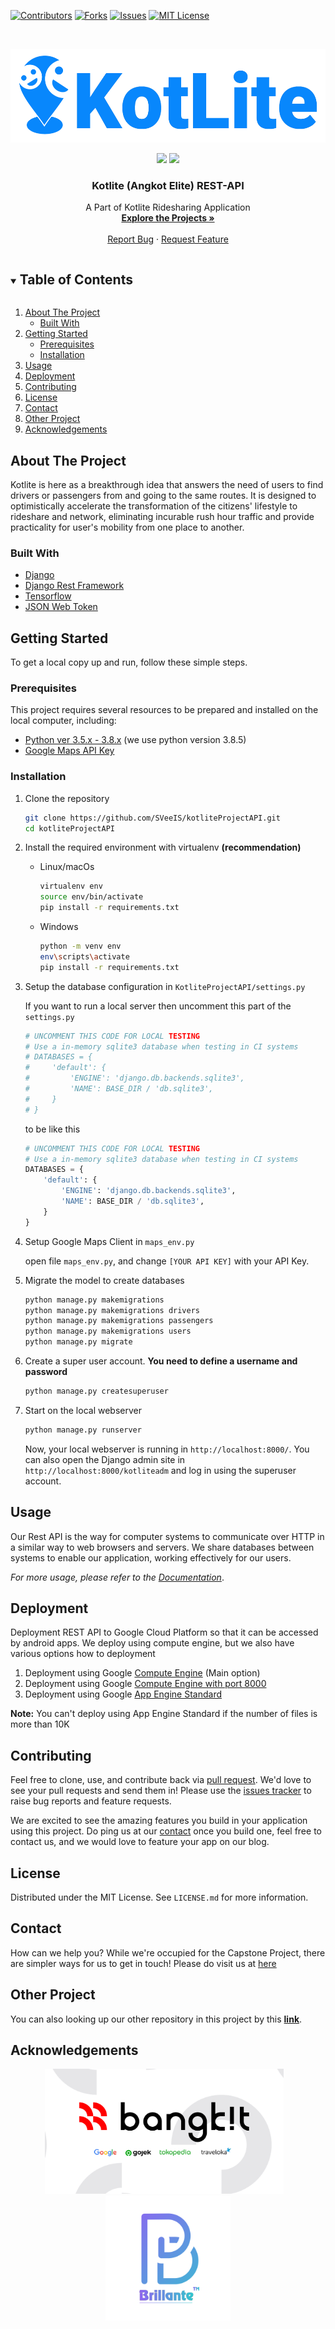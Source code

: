 <!--
*** Thanks for checking out the Best-README-Template. If you have a suggestion
*** that would make this better, please fork the repo and create a pull request
*** or simply open an issue with the tag "enhancement".
*** Thanks again! Now go create something AMAZING! :D
***
***
***
*** To avoid retyping too much info. Do a search and replace for the following:
*** github_username, repo_name, twitter_handle, email, project_title, project_description
-->

<!-- PROJECT SHIELDS -->
<!--
*** I'm using markdown "reference style" links for readability.
*** Reference links are enclosed in brackets [ ] instead of parentheses ( ).
*** See the bottom of this document for the declaration of the reference variables
*** for contributors-url, forks-url, etc. This is an optional, concise syntax you may use.
*** https://www.markdownguide.org/basic-syntax/#reference-style-links
-->

[![Contributors][contributors-shield]][contributors-url]
[![Forks][forks-shield]][forks-url]
[![Issues][issues-shield]][issues-url]
[![MIT License][license-shield]][license-url]

<!-- PROJECT LOGO -->
<br />
<p align="center">
  <a href="https://github.com/vionaaindah/kotliteProjectAPI">
    <img src="assets/kotlite_logo.png" alt="kotliteLogo" height="150">
  </a>

  <p align="center">
    <img src="https://img.shields.io/badge/Team-Brillante-9e83fc">
    <img src="https://img.shields.io/badge/ID-BA21_CAP0176-9e83fc?">
  </p>

  <h3 align="center">Kotlite (Angkot Elite) REST-API</h3>

  <p align="center">
    A Part of Kotlite Ridesharing Application
    <br />
    <a href="https://github.com/dzaarsyd/B21-CAP0176"><strong>Explore the Projects »</strong></a>
    <br />
    <br />
    <!-- <a href="https://github.com/github_username/repo_name">View Demo</a>
    · -->
    <a href="https://github.com/SVeeIS/kotliteProjectAPI/issues">Report Bug</a>
    ·
    <a href="https://github.com/SVeeIS/kotliteProjectAPI/issues">Request Feature</a>
  </p>
</p>

<!-- TABLE OF CONTENTS -->
<details open="open">
  <summary><h2 style="display: inline-block">Table of Contents</h2></summary>
  <ol>
    <li>
      <a href="#about-the-project">About The Project</a>
      <ul>
        <li><a href="#built-with">Built With</a></li>
      </ul>
    </li>
    <li>
      <a href="#getting-started">Getting Started</a>
      <ul>
        <li><a href="#prerequisites">Prerequisites</a></li>
        <li><a href="#installation">Installation</a></li>
      </ul>
    </li>
    <li><a href="#usage">Usage</a></li>
    <li><a href="#deployment">Deployment</a></li>
    <li><a href="#contributing">Contributing</a></li>
    <li><a href="#license">License</a></li>
    <li><a href="#contact">Contact</a></li>
    <li><a href="#other-project">Other Project</a></li>
    <li><a href="#acknowledgements">Acknowledgements</a></li>
  </ol>
</details>

<!-- ABOUT THE PROJECT -->

## About The Project

<!-- [![Product Name Screen Shot][product-screenshot]](https://example.com) -->

<!-- Here's a blank template to get started:
**To avoid retyping too much info. Do a search and replace with your text editor for the following:**
`github_username`, `repo_name`, `twitter_handle`, `email`, `project_title`, `project_description` -->

Kotlite is here as a breakthrough idea that answers the need of users to find drivers or passengers from and going to the same routes. It is designed to optimistically accelerate the transformation of the citizens' lifestyle to rideshare and network, eliminating incurable rush hour traffic and provide practicality for user's mobility from one place to another.

<!-- ini bagian teknisnya -->

### Built With

- [Django](https://www.djangoproject.com/)
- [Django Rest Framework](https://www.django-rest-framework.org/)
- [Tensorflow](https://www.tensorflow.org/)
- [JSON Web Token](https://jwt.io/)

<!-- GETTING STARTED -->

## Getting Started

To get a local copy up and run, follow these simple steps.

### Prerequisites

This project requires several resources to be prepared and installed on the local computer, including:

- [Python ver 3.5.x - 3.8.x](https://www.python.org/downloads/) (we use python version 3.8.5)
- [Google Maps API Key](https://developers.google.com/maps)

### Installation

1. Clone the repository
   ```sh
   git clone https://github.com/SVeeIS/kotliteProjectAPI.git
   cd kotliteProjectAPI
   ```
2. Install the required environment with virtualenv **(recommendation)**

   - Linux/macOs
     ```sh
     virtualenv env
     source env/bin/activate
     pip install -r requirements.txt
     ```
   - Windows
     ```sh
     python -m venv env
     env\scripts\activate
     pip install -r requirements.txt
     ```

3. Setup the database configuration in `KotliteProjectAPI/settings.py`

   If you want to run a local server then uncomment this part of the `settings.py`

   ```python
   # UNCOMMENT THIS CODE FOR LOCAL TESTING
   # Use a in-memory sqlite3 database when testing in CI systems
   # DATABASES = {
   #     'default': {
   #         'ENGINE': 'django.db.backends.sqlite3',
   #         'NAME': BASE_DIR / 'db.sqlite3',
   #     }
   # }
   ```

   to be like this

   ```python
   # UNCOMMENT THIS CODE FOR LOCAL TESTING
   # Use a in-memory sqlite3 database when testing in CI systems
   DATABASES = {
       'default': {
           'ENGINE': 'django.db.backends.sqlite3',
           'NAME': BASE_DIR / 'db.sqlite3',
       }
   }
   ```

4. Setup Google Maps Client in `maps_env.py`

   open file `maps_env.py`, and change `[YOUR API KEY]` with your API Key.

5. Migrate the model to create databases

   ```sh
   python manage.py makemigrations
   python manage.py makemigrations drivers
   python manage.py makemigrations passengers
   python manage.py makemigrations users
   python manage.py migrate
   ```

6. Create a super user account. **You need to define a username and password**

   ```sh
   python manage.py createsuperuser
   ```

7. Start on the local webserver

   ```sh
   python manage.py runserver
   ```

   Now, your local webserver is running in `http://localhost:8000/`. You can also open the Django admin site in `http://localhost:8000/kotliteadm` and log in using the superuser account.

<!-- USAGE EXAMPLES -->

## Usage

Our Rest API is the way for computer systems to communicate over HTTP in a similar way to web browsers and servers. We share databases between systems to enable our application, working effectively for our users.

_For more usage, please refer to the [Documentation](http://kotlite.xyz/docs/)_.

<!-- CONTRIBUTING -->

## Deployment

Deployment REST API to Google Cloud Platform so that it can be accessed by android apps. We deploy using compute engine, but we also have various options how to deployment

1. Deployment using Google [Compute Engine](https://github.com/SVeeIS/kotliteProjectAPI/blob/master/GCE.md) (Main option)
2. Deployment using Google [Compute Engine with port 8000](https://github.com/SVeeIS/kotliteProjectAPI/blob/master/GCE%20with%20port%208000.md)
3. Deployment using Google [App Engine Standard](https://github.com/SVeeIS/kotliteProjectAPI/blob/master/GAE.md)

<b>Note:</b> You can't deploy using App Engine Standard if the number of files is more than 10K

## Contributing

Feel free to clone, use, and contribute back via [pull request](https://docs.github.com/en/github/collaborating-with-pull-requests/proposing-changes-to-your-work-with-pull-requests/about-pull-requests). We'd love to see your pull requests and send them in! Please use the [issues tracker](https://github.com/SVeeIS/kotliteProjectAPI/issues) to raise bug reports and feature requests.

We are excited to see the amazing features you build in your application using this project. Do ping us at our [contact](#contact) once you build one, feel free to contact us, and we would love to feature your app on our blog.

<!-- LICENSE -->

## License

Distributed under the MIT License. See `LICENSE.md` for more information.

<!-- CONTACT -->

## Contact

How can we help you? While we're occupied for the Capstone Project, there are simpler ways for us to get in touch! Please do visit us at [here](https://github.com/dzaarsyd/B21-CAP0176#team-members)

## Other Project

You can also looking up our other repository in this project by this [**link**](https://github.com/dzaarsyd/B21-CAP0176).

<!-- ACKNOWLEDGEMENTS -->

## Acknowledgements

<p align="center">
  <img src="assets/bangkit.png" height="200"></img>&nbsp; &nbsp;<img src="assets/brillante_logos.png" height="200">
</p>

<!-- MARKDOWN LINKS & IMAGES -->
<!-- https://www.markdownguide.org/basic-syntax/#reference-style-links -->

[contributors-shield]: https://img.shields.io/github/contributors/SVeeIS/kotliteProjectAPI.svg?style=flat
[contributors-url]: https://github.com/SVeeIS/kotliteProjectAPI/graphs/contributors
[forks-shield]: https://img.shields.io/github/forks/SVeeIS/kotliteProjectAPI.svg?style=flat
[forks-url]: https://github.com/SVeeIS/kotliteProjectAPI/network/members
[issues-shield]: https://img.shields.io/github/issues/SVeeIS/kotliteProjectAPI.svg?style=flat
[issues-url]: https://github.com/SVeeIS/kotliteProjectAPI/issues
[license-shield]: https://img.shields.io/github/license/SVeeIS/kotliteProjectAPI.svg?style=flat
[license-url]: https://github.com/SVeeIS/kotliteProjectAPI/blob/master/LICENSE.md

<!-- https://github.com/SVeeIS/kotliteProjectAPI -->
